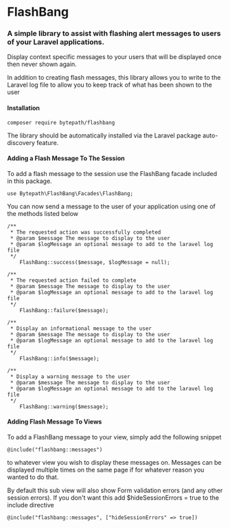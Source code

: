 # FlashBang
### A simple library to assist with flashing alert messages to users of your Laravel applications. 
Display context specific messages to your users that will be displayed once then never shown again.

In addition to creating flash messages, this library allows you to write to the Laravel log file to allow you to keep track of what has been shown to the user
#### Installation 

    composer require bytepath/flashbang
    
The library should be automatically installed via the Laravel package auto-discovery feature. 

#### Adding a Flash Message To The Session

To add a flash message to the session use the FlashBang facade included in this package.
    
    use Bytepath\FlashBang\Facades\FlashBang;

You can now send a message to the user of your application using one of the methods listed below
   
    /**
     * The requested action was successfully completed
     * @param $message The message to display to the user
     * @param $logMessage an optional message to add to the laravel log file
     */
        FlashBang::success($message, $logMessage = null);
     
    /**
     * The requested action failed to complete
     * @param $message The message to display to the user
     * @param $logMessage an optional message to add to the laravel log file
     */
        FlashBang::failure($message); 
        
    /**
     * Display an informational message to the user
     * @param $message The message to display to the user
     * @param $logMessage an optional message to add to the laravel log file
     */
        FlashBang::info($message);    
        
    /**
     * Display a warning message to the user
     * @param $message The message to display to the user
     * @param $logMessage an optional message to add to the laravel log file
     */
        FlashBang::warning($message); 
        
#### Adding Flash Message To Views

To add a FlashBang message to your view, simply add the following snippet 

    @include("flashbang::messages")
to whatever view you wish to display these messages on. Messages can be displayed multiple times on the same page if for
whatever reason you wanted to do that.

By default this sub view will also show Form validation errors (and any other session errors).
If you don't want this add $hideSessionErrors = true to the include directive
    
    @include("flashbang::messages", ["hideSessionErrors" => true])
 